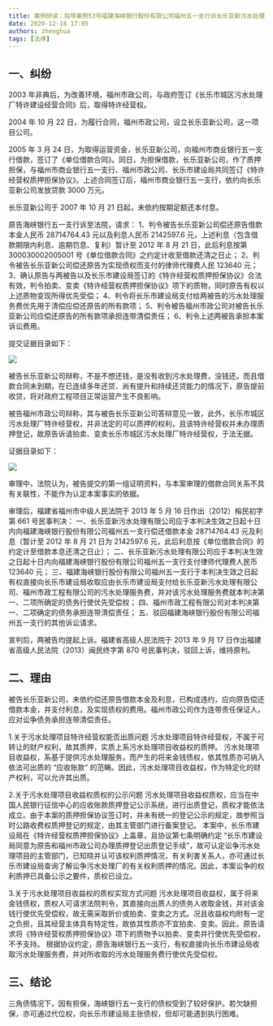 ```yaml
---
title: 案例研读：指导案例53号福建海峡银行股份有限公司福州五一支行诉长乐亚新污水处理有限公司、福州市政工程有限公司金融借款合同纠纷案
date: 2020-12-18 17:05
authors: zhenghua
tags: [法律]
---
```


## 一、纠纷

2003 年非典后，为改善环境，福州市政公司，与政府签订《长乐市城区污水处理厂特许建设经营合同》后，取得特许经营权。

2004 年 10 月 22 日，为履行合同，福州市政公司，设立长乐亚新公司，这一项目公司。

2005 年 3 月 24 日，为取得运营资金，长乐亚新公司，向福州市商业银行五一支行借款，签订了《单位借款合同》。同日，为担保借款，长乐亚新公司，作了质押担保，与福州市商业银行五一支行、福州市政公司、长乐市建设局共同签订《特许经营权质押担保协议》。上述合同签订后，福州市商业银行五一支行，依约向长乐亚新公司发放贷款 3000 万元。

长乐亚新公司于 2007 年 10 月 21 日起，未依约按期足额还本付息。

原告海峡银行五一支行诉至法院，请求：
1、判令被告长乐亚新公司偿还原告借款本金人民币 28714764.43 元以及利息人民币 2142597.6 元，上述利息（包含借款期限内利息、逾期罚息、复利）暂计至 2012 年 8 月 21 日，此后利息按第 300030002005001 号《单位借款合同》之约定计收至借款还清之日止；
2、判令被告长乐亚新公司偿还原告为实现债权而支付的律师代理费人民 123640 元；
3、确认原告与两被告以及长乐市建设局签订的《特许经营权质押担保协议》合法有效，判令拍卖、变卖《特许经营权质押担保协议》项下的质物，同时原告有权以上述质物变现所得优先受偿；
4、判令将长乐市建设局支付给两被告的污水处理服务费优先用于清偿应偿还原告的所有款项；
5、判令被告福州市政公司对被告长乐亚新公司应偿还原告的所有款项承担连带清偿责任；
6、判令上述两被告承担本案诉讼费用。

提交证据目录如下：

![](/img/12.jpeg)

被告长乐亚新公司辩称，不是不想还钱，是没有收到污水处理费，没钱还。而且借款合同未到期，在已连续多年还贷、尚有提升和持续还贷能力的情况下，原告提前收贷，将对政府工程项目正常运营产生不良影响。

被告福州市政公司辩称，其与被告长乐亚新公司答辩意见一致，此外，长乐市城区污水处理厂特许经营权，并非法定的可以质押的权利，且该特许经营权并未办理质押登记，故原告诉请拍卖、变卖长乐市城区污水处理厂特许经营权，于法无据。

证据目录如下：

![](/img/11.png)

审理中，法院认为，被告提交的第一组证明资料，与本案审理的借款合同关系不具有关联性，不能作为认定本案事实的依据。

审理后，福建省福州市中级人民法院于 2013 年 5 月 16 日作出（2012）榕民初字第 661 号民事判决：
一、长乐亚新污水处理有限公司应于本判决生效之日起十日内向福建海峡银行股份有限公司福州五一支行偿还借款本金 28714764.43 元及利息（暂计至 2012 年 8 月 21 日为 2142597.6 元，此后利息按《单位借款合同》的约定计至借款本息还清之日止）；
二、长乐亚新污水处理有限公司应于本判决生效之日起十日内向福建海峡银行股份有限公司福州五一支行支付律师代理费人民币 123640 元；
三、福建海峡银行股份有限公司福州五一支行于本判决生效之日起有权直接向长乐市建设局收取应由长乐市建设局支付给长乐亚新污水处理有限公司、福州市政工程有限公司的污水处理服务费，并对该污水处理服务费就本判决第一、二项所确定的债务行使优先受偿权；
四、福州市政工程有限公司对本判决第一、二项确定的债务承担连带清偿责任；
五、驳回福建海峡银行股份有限公司福州五一支行的其他诉讼请求。

宣判后，两被告均提起上诉。福建省高级人民法院于 2013 年 9 月 17 日作出福建省高级人民法院（2013）闽民终字第 870 号民事判决，驳回上诉，维持原判。

## 二、理由

被告长乐亚新公司，未依约偿还原告借款本金及利息，已构成违约，应向原告偿还借款本金，并支付利息，及实现债权的费用。福州市政公司作为连带责任保证人，应对讼争债务承担连带清偿责任。

1.关于污水处理项目特许经营权能否出质问题
污水处理项目特许经营权，不属于可转让的财产权利，故其质押，实质上系污水处理项目收益权的质押。
污水处理项目收益权，系基于提供污水处理服务，而产生的将来金钱债权，依其性质亦可纳入依法可出质的 “应收账款” 的范畴。因此，污水处理项目收益权，作为特定化的财产权利，可以允许其出质。

2.关于污水处理项目收益权质权的公示问题
污水处理项目收益权质权，应当在中国人民银行征信中心的应收账款质押登记公示系统，进行出质登记，质权才能依法成立。由于本案的质押担保协议签订时，并未有统一的登记公示的规定，故参照当时公路收费权质押登记的规定，由其主管部门进行备案登记。
本案中，长乐市建设局在《特许经营权质押担保协议》上盖章，且协议第七条明确约定 “长乐市建设局同意为原告和福州市政公司办理质押登记出质登记手续”，故可认定讼争污水处理项目的主管部门，已知晓并认可该权利质押情况，有关利害关系人，亦可通过长乐市建设局查询了解讼争污水处理厂的有关权利质押的情况。因此，本案讼争的权利质押已具备公示之要件，质权已设立。

3.关于污水处理项目收益权的质权实现方式问题
污水处理项目收益权，属于将来金钱债权，质权人可请求法院判令，其直接向出质人的债务人收取金钱，并对该金钱行使优先受偿权，故无需采取折价或拍卖、变卖之方式。况且收益权均附有一定之负担，且其经营主体具有特定性，故依其性质亦不宜拍卖、变卖。因此，原告请求将《特许经营权质押担保协议》项下的质物予以拍卖、变卖并行使优先受偿权，不予支持。
根据协议约定，原告海峡银行五一支行，有权直接向长乐市建设局收取污水处理服务费，并对所收取的污水处理服务费行使优先受偿权。

## 三、结论

三角债情况下，因有担保，海峡银行五一支行的债权受到了较好保护。若欠缺担保，亦可通过代位权，向长乐市建设局主张债权，但却可能遇到执行困难。

